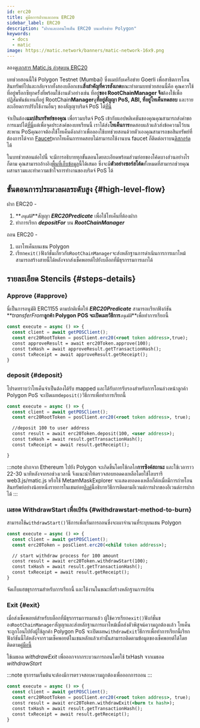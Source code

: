 ```yaml
---
id: erc20
title: คู่มือการฝากและถอน ERC20
sidebar_label: ERC20
description: "ฝากและถอนโทเค็น ERC20 บนเครือข่าย Polygon"
keywords:
  - docs
  - matic
image: https://matic.network/banners/matic-network-16x9.png
---
```


ลองดู[เอกสาร Matic.js ล่าสุดบน ERC20](https://maticnetwork.github.io/matic.js/docs/pos/erc20/)

บทช่วยสอนนี้ใช้ Polygon Testnet (Mumbai) ซึ่งแมปกับเครือข่าย Goerli เพื่อสาธิตการโอนสินทรัพย์ไปและกลับจากทั้งสองบล็อกเชน**สิ่งสำคัญที่ควรสังเกต**ขณะทำตามบทช่วยสอนนี้คือ คุณควรใช้ที่อยู่พร็อกซีทุกครั้งที่พร้อมใช้งานตัวอย่างเช่น ที่อยู่**ของ RootChainManager จึง**ต้องใช้เพื่อปฏิสัมพันธ์แทนที่อยู่ RootChain**Manager**ดู**ที่อยู่สัญญา PoS, ABI, ที่อยู่โทเค็นทดสอบ** และรายละเอียดการปรับใช้งานอื่นๆ ของสัญญาบริดจ์ PoS ได้[ที่นี่](/docs/develop/ethereum-polygon/pos/deployment)

จำเป็นต้อง**แมปสินทรัพย์ของคุณ** เพื่อรวมบริดจ์ PoS เข้ากับแอปพลิเคชันของคุณคุณสามารถส่งคำขอการแมปได้[ที่นี่](/docs/develop/ethereum-polygon/submit-mapping-request)แต่เพื่อจุดประสงค์ของบทเรียนนี้ เราได้ส่ง**โทเค็นการ**ทดสอบแล้วแล้วส่งข้อความไว้บนสะพาน PoSคุณอาจต้องใช้โทเค็นดังกล่าวเพื่อลองใช้บทช่วยสอนด้วยตัวเองคุณสามารถขอสินทรัพย์ที่ต้องการได้จาก [Faucet](https://faucet.polygon.technology/)หากโทเค็นการทดสอบไม่สามารถใช้งานบน faucet ก็ติดต่อเราบน[ดิสกอร์ด](https://discord.com/invite/0xPolygonn)ได้

ในบทช่วยสอนต่อไปนี้ จะมีการอธิบายทุกขั้นตอนโดยละเอียดพร้อมส่วนย่อยของโค้ดบางส่วนอย่างไรก็ตาม คุณสามารถอ้างอิง[พื้นที่เก็บข้อมูล](https://github.com/maticnetwork/matic.js/tree/master/examples/pos)นี้ได้เสมอ ซึ่งจะมี**ตัวอย่างซอร์สโค้ด**ทั้งหมดที่สามารถช่วยคุณผสานรวมและทำความเข้าใจการทำงานของบริดจ์ PoS ได้

## ขั้นตอนการประมวลผลระดับสูง {#high-level-flow}

ฝาก ERC20 -

1. **_อนุมัติ_**สัญญา **_ERC20Predicate_** เพื่อใช้โทเค็นที่ต้องฝาก
2. ทำการเรียก **_depositFor_** บน **_RootChainManager_**

ถอน ERC20 -

1. เผาโทเค็นบนเชน Polygon
2. เรียก`exit()`ฟังก์ชั่นเกี่ยวกับ`RootChainManager`จะส่งหลักฐานการดำเนินการการเผาไหม้สามารถสร้างสายนี้ได้หลังจากส่งเช็คพอยต์ไปยังบล็อกที่มีธุรกรรมการเผาได้

## รายละเอียด Stencils {#steps-details}

### Approve {#approve}

นี่เป็นการอนุมัติ ERC1155 ตามปกติเพื่อให้ **_ERC20Predicate_** สามารถเเรียกฟังก์ชัน **_transferFrom_**ลูกค้า Polygon POS จะเปิดเผยวิธีการ**_อนุมัติ_**เพื่อทำการเรียกนี้

```jsx
const execute = async () => {
  const client = await getPOSClient();
  const erc20RootToken = posClient.erc20(<root token address>,true);
  const approveResult = await erc20Token.approve(100);
  const txHash = await approveResult.getTransactionHash();
  const txReceipt = await approveResult.getReceipt();
}
```

### deposit {#deposit}

โปรดทราบว่าโทเค็นจำเป็นต้องได้รับ mapped และได้รับการรับรองสำหรับการโอนล่วงหน้าลูกค้า Polygon PoS จะเปิดเผย`deposit()`วิธีการเพื่อทำการเรียกนี้

```jsx
const execute = async () => {
  const client = await getPOSClient();
  const erc20RootToken = posClient.erc20(<root token address>, true);

  //deposit 100 to user address
  const result = await erc20Token.deposit(100, <user address>);
  const txHash = await result.getTransactionHash();
  const txReceipt = await result.getReceipt();

}
```

:::note
ฝากจาก Ethereum ไปยัง Polygon จะเกิดขึ้นโดยใช้กลไก**การซิงค์สถานะ** และใช้เวลาราว 22-30 นาทีหลังจากรอช่วงเวลานี้ จึงแนะนำให้ตรวจสอบยอดคงเหลือโดยใช้ไลบรารี web3.js/matic.js หรือใช้ MetamMaskExplorer จะแสดงยอดคงเหลือก็ต่อเมื่อมีการถ่ายโอนสินทรัพย์อย่างน้อยหนึ่งรายการในเชนย่อย[<ins>ลิงค์</ins>](/docs/develop/ethereum-polygon/pos/deposit-withdraw-event-pos)นี้อธิบายวิธีการติดตามอีเวนต์การฝากของอีเวนต์การฝากได้
:::

### เมธอด WithdrawStart เพื่อเบิร์น {#withdrawstart-method-to-burn}

สามารถใช้`withdrawStart()`วิธีการเพื่อเริ่มการถอนซึ่งจะเผาจำนวนที่ระบุบนเชน Polygon

```jsx
const execute = async () => {
  const client = await getPOSClient();
  const erc20Token = posClient.erc20(<child token address>);

  // start withdraw process for 100 amount
  const result = await erc20Token.withdrawStart(100);
  const txHash = await result.getTransactionHash();
  const txReceipt = await result.getReceipt();
}
```

จัดเก็บแฮชธุรกรรมสำหรับการเรียกนี้ และใช้งานในขณะที่สร้างหลักฐานการเบิร์น

### Exit {#exit}

เมื่อส่งเช็คพอยต์สำหรับบล็อกที่มีธุรกรรมการเผาแล้ว ผู้ใช้ควรเรียก`exit()`ฟังก์ชั่นของ`RootChainManager`สัญญาและส่งหลักฐานการเผาไหม้เมื่อส่งตัวพิสูจน์ความถูกต้องแล้ว โทเค็นจะถูกโอนไปยังผู้ใช้ลูกค้า Polygon PoS จะเปิดเผย`withdrawExit`วิธีการเพื่อทำการเรียกนี้เรียกฟังก์ชันนี้ได้หลังจากรวมเช็คพอยต์ในเชนหลักแล้วเท่านั้นสามารถติดตามข้อมูลของเช็คพอยต์ได้โดยติดตาม[คู่มือนี้](/docs/develop/ethereum-polygon/pos/deposit-withdraw-event-pos.md#checkpoint-events)

ใช้เมธอด *withdrawExit* เพื่อออกจากกระบวนการถอนโดยใช้ txHash จากเมธอด *withdrawStart*

:::note
ธุรกรรมเริ่มต้นจะต้องมีการตรวจสอบความถูกต้องเพื่อออกการถอน
:::

```jsx
const execute = async () => {
  const client = await getPOSClient();
  const erc20RootToken = posClient.erc20(<root token address>, true);
  const result = await erc20Token.withdrawExit(<burn tx hash>);
  const txHash = await result.getTransactionHash();
  const txReceipt = await result.getReceipt();
}
```
